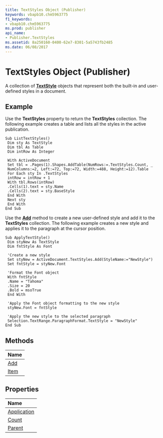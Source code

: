 ```yaml
---
title: TextStyles Object (Publisher)
keywords: vbapb10.chm5963775
f1_keywords:
- vbapb10.chm5963775
ms.prod: publisher
api_name:
- Publisher.TextStyles
ms.assetid: 8a250160-0400-62e7-8301-5a5743fb2485
ms.date: 06/08/2017
---
```



# TextStyles Object (Publisher)

A collection of  **[TextStyle](textstyle-object-publisher.md)** objects that represent both the built-in and user-defined styles in a document.
 


## Example

Use the  **TextStyles** property to return the **TextStyles** collection. The following example creates a table and lists all the styles in the active publication.
 

 

```
Sub ListTextStyles() 
 Dim sty As TextStyle 
 Dim tbl As Table 
 Dim intRow As Integer 
 
 With ActiveDocument 
 Set tbl = .Pages(1).Shapes.AddTable(NumRows:=.TextStyles.Count, _ 
 NumColumns:=2, Left:=72, Top:=72, Width:=488, Height:=12).Table 
 For Each sty In .TextStyles 
 intRow = intRow + 1 
 With tbl.Rows(intRow) 
 .Cells(1).text = sty.Name 
 .Cells(2).text = sty.BaseStyle 
 End With 
 Next sty 
 End With 
End Sub
```

Use the  **[Add](textstyles-add-method-publisher.md)** method to create a new user-defined style and add it to the **TextStyles** collection. The following example creates a new style and applies it to the paragraph at the cursor position.
 

 



```
Sub ApplyTextStyle() 
 Dim styNew As TextStyle 
 Dim fntStyle As Font 
 
 'Create a new style 
 Set styNew = ActiveDocument.TextStyles.Add(StyleName:="NewStyle") 
 Set fntStyle = styNew.Font 
 
 'Format the Font object 
 With fntStyle 
 .Name = "Tahoma" 
 .Size = 20 
 .Bold = msoTrue 
 End With 
 
 'Apply the Font object formatting to the new style 
 styNew.Font = fntStyle 
 
 'Apply the new style to the selected paragraph 
 Selection.TextRange.ParagraphFormat.TextStyle = "NewStyle" 
End Sub
```


## Methods



|**Name**|
|:-----|
|[Add](textstyles-add-method-publisher.md)|
|[Item](textstyles-item-method-publisher.md)|

## Properties



|**Name**|
|:-----|
|[Application](textstyles-application-property-publisher.md)|
|[Count](textstyles-count-property-publisher.md)|
|[Parent](textstyles-parent-property-publisher.md)|

